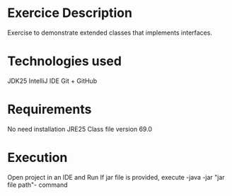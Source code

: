 # Exercice Description
Exercise to demonstrate extended classes that implements interfaces.

# Technologies used
JDK25
IntelliJ IDE
Git + GitHub

# Requirements
No need installation
JRE25 Class file version 69.0

# Execution
Open project in an IDE and Run
If jar file is provided, execute -java -jar "jar file path"- command
